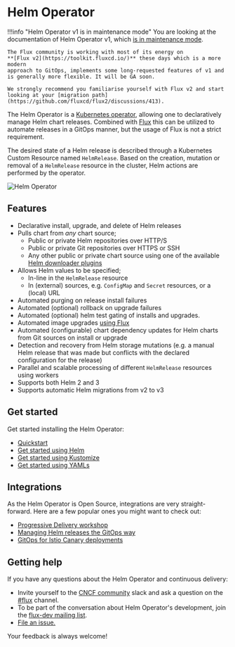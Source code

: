 # Helm Operator

!!!info "Helm Operator v1 is in maintenance mode"
    You are looking at the documentation of Helm Operator v1, which
    [is in maintenance mode](https://github.com/fluxcd/helm-operator/issues/546).

    The Flux community is working with most of its energy on
    **[Flux v2](https://toolkit.fluxcd.io/)** these days which is a more modern
    approach to GitOps, implements some long-requested features of v1 and
    is generally more flexible. It will be GA soon.

    We strongly recommend you familiarise yourself with Flux v2 and start
    looking at your [migration path](https://github.com/fluxcd/flux2/discussions/413).

The Helm Operator is a [Kubernetes operator](https://kubernetes.io/docs/concepts/extend-kubernetes/operator/),
allowing one to declaratively manage Helm chart releases. Combined with
[Flux](https://github.com/fluxcd/flux) this can be utilized to automate
releases in a GitOps manner, but the usage of Flux is not a strict
requirement.

The desired state of a Helm release is described through a Kubernetes
Custom Resource named `HelmRelease`. Based on the creation, mutation or
removal of a `HelmRelease` resource in the cluster, Helm actions are
performed by the operator.

![Helm Operator](_files/fluxcd-helm-operator-diagram.png)

## Features

* Declarative install, upgrade, and delete of Helm releases
* Pulls chart from _any_ chart source;
    * Public or private Helm repositories over HTTP/S
    * Public or private Git repositories over HTTPS or SSH
    * Any other public or private chart source using one of the available
      [Helm downloader plugins](https://helm.sh/docs/topics/plugins/#downloader-plugins)
* Allows Helm values to be specified;
    * In-line in the `HelmRelease` resource
    * In (external) sources, e.g. `ConfigMap` and `Secret` resources,
      or a (local) URL
* Automated purging on release install failures
* Automated (optional) rollback on upgrade failures
* Automated (optional) helm test gating of installs and upgrades.
* Automated image upgrades [using Flux](https://docs.fluxcd.io/en/stable/references/helm-operator-integration)
* Automated (configurable) chart dependency updates for Helm charts
  from Git sources on install or upgrade
* Detection and recovery from Helm storage mutations
  (e.g. a manual Helm release that was made but conflicts with the
  declared configuration for the release)
* Parallel and scalable processing of different `HelmRelease` resources
  using workers
* Supports both Helm 2 and 3
* Supports automatic Helm migrations from v2 to v3

## Get started

Get started installing the Helm Operator:

- [Quickstart](get-started/quickstart.md)
- [Get started using Helm](get-started/using-helm.md)
- [Get started using Kustomize](get-started/using-kustomize.md)
- [Get started using YAMLs](get-started/using-yamls.md)

## Integrations

As the Helm Operator is Open Source, integrations are very straight-forward. Here are
a few popular ones you might want to check out:

- [Progressive Delivery workshop](https://helm.workshop.flagger.dev/)
- [Managing Helm releases the GitOps way](https://github.com/fluxcd/helm-operator-get-started)
- [GitOps for Istio Canary deployments](https://github.com/stefanprodan/gitops-istio)

## Getting help

If you have any questions about the Helm Operator and continuous delivery:

- Invite yourself to the <a href="https://slack.cncf.io" target="_blank">CNCF community</a>
  slack and ask a question on the [#flux](https://cloud-native.slack.com/messages/flux/)
  channel.
- To be part of the conversation about Helm Operator's development, join the
  [flux-dev mailing list](https://lists.cncf.io/g/cncf-flux-dev).
- [File an issue.](https://github.com/fluxcd/helm-operator/issues/new)

Your feedback is always welcome!
